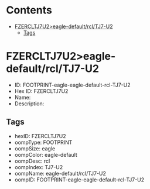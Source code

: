 



Contents
========

* [FZERCLTJ7U2>eagle-default/rcl/TJ7-U2](#fzercltj7u2eagle-defaultrcltj7-u2)
	* [Tags](#tags)

# FZERCLTJ7U2>eagle-default/rcl/TJ7-U2

- ID: FOOTPRINT-eagle-eagle-default-rcl-TJ7-U2
- Hex ID: FZERCLTJ7U2
- Name: 
- Description: 

## Tags

- hexID: FZERCLTJ7U2
- oompType: FOOTPRINT
- oompSize: eagle
- oompColor: eagle-default
- oompDesc: rcl
- oompIndex: TJ7-U2
- oompName: eagle-default/rcl/TJ7-U2
- oompID: FOOTPRINT-eagle-eagle-default-rcl-TJ7-U2
